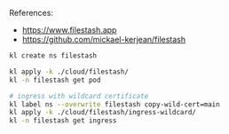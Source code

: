 

References:
- https://www.filestash.app
- https://github.com/mickael-kerjean/filestash

```bash
kl create ns filestash

kl apply -k ./cloud/filestash/
kl -n filestash get pod

# ingress with wildcard certificate
kl label ns --overwrite filestash copy-wild-cert=main
kl apply -k ./cloud/filestash/ingress-wildcard/
kl -n filestash get ingress
```
